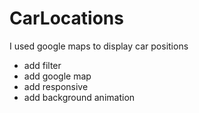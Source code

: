 # CarLocations

I used google maps to display car positions

<ul>
  <li>add filter</li>
  <li>add google map </li>
  <li>add responsive </li>
  <li>add background animation </li>
</ul>
